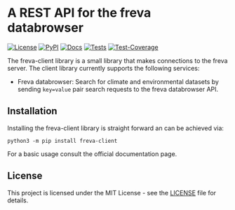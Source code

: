 # A REST API for the freva databrowser

[![License](https://img.shields.io/badge/License-BSD-purple.svg)](LICENSE)
[![PyPI](https://img.shields.io/pypi/pyversions/freva-client.svg)](https://pypi.org/project/freva-client/)
[![Docs](https://img.shields.io/badge/API-Doc-green.svg)](https://freva-clint.github.io/freva-nextgen)
[![Tests](https://github.com/FREVA-CLINT/freva-nextgen/actions/workflows/ci_job.yml/badge.svg)](https://github.com/FREVA-CLINT/freva-nextgen/actions)
[![Test-Coverage](https://codecov.io/github/FREVA-CLINT/freva-nextgen/branch/init/graph/badge.svg?token=dGhXxh7uP3)](https://codecov.io/github/FREVA-CLINT/freva-nextgen)

The freva-client library is a small library that makes connections to the freva
server. The client library currently supports the following services:

- Freva databrowser: Search for climate and environmental datasets by sending
`key=value` pair search requests to the freva databrowser API.

## Installation

Installing the freva-client library is straight forward an can be achieved via:

```console
python3 -m pip install freva-client
```

For a basic usage consult the official documentation page.
## License

This project is licensed under the MIT License - see the [LICENSE](LICENSE) file for details.
